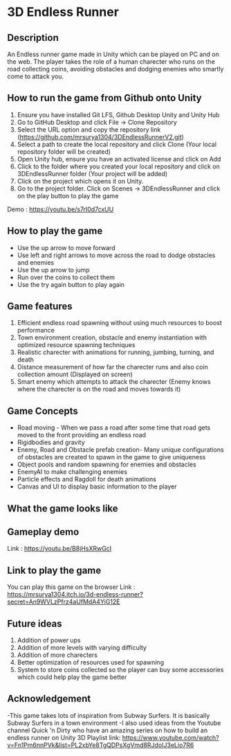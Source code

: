 # 3D Endless Runner
## Description
An Endless runner game made in Unity which can be played on PC and on the web. The player takes the role of a human charecter who runs on the road collecting coins, avoiding obstacles and dodging enemies who smartly come to attack you.

## How to run the game from Github onto Unity
1. Ensure you have installed Git LFS, Github Desktop Unity and Unity Hub 
2. Go to GitHub Desktop and click File -> Clone Repository 
3. Select the URL option and copy the repository link (https://github.com/mrsurya1304/3DEndlessRunnerV2.git)
4. Select a path to create the local repository and click Clone (Your local repository folder will be created)
5. Open Unity hub, ensure you have an activated license and click on Add 
6. Click to the folder where you created your local repository and click on 3DEndlessRunner folder (Your project will be added)
7. Click on the project which opens it on Unity.
8. Go to the project folder. Click on Scenes -> 3DEndlessRunner and click on the play button to play the game

Demo : https://youtu.be/s7rI0d7cxUU

## How to play the game
- Use the up arrow to move forward
- Use left and right arrows to move across the road to dodge obstacles and enemies
- Use the up arrow to jump
- Run over the coins to collect them
- Use the try again button to play again

## Game features
1. Efficient endless road spawning without using much resources to boost performance
2. Town environment creation, obstacle and enemy instantiation with optimized resource spawning techniques
3. Realistic charecter with animations for running, jumbing, turning, and death
4. Distance measurement of how far the charecter runs and also coin collection amount (Displayed on screen)
5. Smart enemy which attempts to attack the charecter (Enemy knows where the charecter is on the road and moves towards it)

## Game Concepts
- Road moving - When we pass a road after some time that road gets moved to the front providing an endless road
- Rigidbodies and gravity
- Enemy, Road and Obstacle prefab creation- Many unique configurations of obstacles are created to spawn in the game to give uniqueness
- Object pools and random spawning for enemies and obstacles
- EnemyAI to make challenging enemies
- Particle effects and Ragdoll for death animations
- Canvas and UI to display basic information to the player

## What the game looks like


## Gameplay demo
Link : https://youtu.be/B8jHsXRwGcI

## Link to play the game
You can play this game on the browser
Link : https://mrsurya1304.itch.io/3d-endless-runner?secret=An9WVLzPfrz4aUfMdA4YiG12E

## Future ideas
1. Addition of power ups
2. Addition of more levels with varying difficulty
3. Addition of more charecters
4. Better optimization of resources used for spawning
5. System to store coins collected so the player can buy some accessories which could help play the game better

## Acknowledgement
-This game takes lots of inspiration from Subway Surfers. It is basically Subway Surfers in a town environment
-I also used ideas from the Youtube channel Quick 'n Dirty who have an amazing series on how to build an endless runner on Unity 3D
Playlist link: https://www.youtube.com/watch?v=Fn1Pm6nnPVk&list=PL2xbYe8TgQDPsXgVmd8RJdoIJ3eLio7R6


